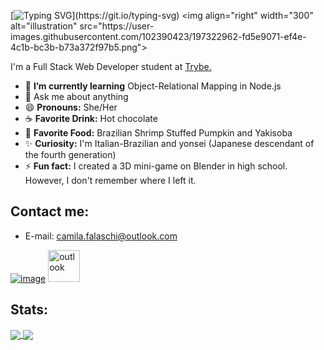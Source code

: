 [![Typing SVG](https://readme-typing-svg.demolab.com/?lines=Hi+there+👋,+I'm+Camila.;Nice+to+meet+you!)](https://git.io/typing-svg)
<img align="right" width="300" alt="illustration" src="https://user-images.githubusercontent.com/102390423/197322962-fd5e9071-ef4e-4c1b-bc3b-b73a372f97b5.png">
<p align="left">I'm a Full Stack Web Developer student at <a href="https://www.betrybe.com/" target="blank">Trybe.</a></p>
<!--
**Camila-Falaschi/Camila-Falaschi** is a ✨ _special_ ✨ repository because its `README.md` (this file) appears on your GitHub profile.
-->

- 🌱 **I’m currently learning** Object-Relational Mapping in Node.js
- 💬 Ask me about anything
- 😄 **Pronouns:** She/Her
- ☕ **Favorite Drink:** Hot chocolate
- 🍲 **Favorite Food:** Brazilian Shrimp Stuffed Pumpkin and Yakisoba
- ✨ **Curiosity:** I'm Italian-Brazilian and yonsei (Japanese descendant of the fourth generation)
- ⚡ **Fun fact:** I created a 3D mini-game on Blender in high school. However, I don't remember where I left it.

## Contact me:
- E-mail: camila.falaschi@outlook.com

[![image](https://img.shields.io/badge/LinkedIn-0077B5?style=for-the-badge&logo=linkedin&logoColor=white)](https://www.linkedin.com/in/camila-falaschi/)
<a href="mailto:camila.falaschi@outlook.com"><img width="51" alt="outlook" src="https://user-images.githubusercontent.com/102390423/197324170-19c9fe16-e2fd-4d88-873e-aad222da5596.png"></a>

## Stats:
<a href="https://github.com/anuraghazra/github-readme-stats">
  <img align="center" src="https://github-readme-stats.vercel.app/api/pin/?username=camila-falaschi&repo=github-readme-stats" />
</a>
<a href="https://github.com/anuraghazra/convoychat">
  <img align="center" src="https://github-readme-stats.vercel.app/api/pin/?username=camila-falaschi&repo=convoychat" />
</a>
